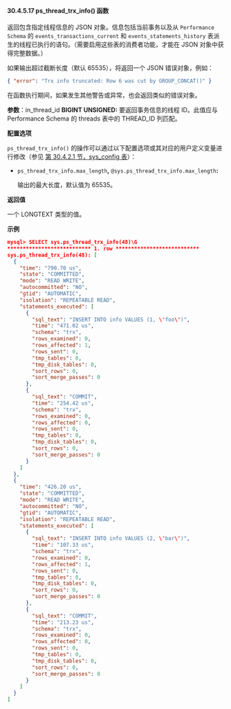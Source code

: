 #### 30.4.5.17 ps_thread_trx_info() 函数

返回包含指定线程信息的 JSON 对象。信息包括当前事务以及从 `Performance Schema` 的 `events_transactions_current` 和 `events_statements_history` 表派生的线程已执行的语句。（需要启用这些表的消费者功能，才能在 JSON 对象中获得完整数据。）

如果输出超过截断长度（默认 65535），将返回一个 JSON 错误对象，例如：

```json
{ "error": "Trx info truncated: Row 6 was cut by GROUP_CONCAT()" }
```

在函数执行期间，如果发生其他警告或异常，也会返回类似的错误对象。

**参数**：in_thread_id **BIGINT UNSIGNED:** 要返回事务信息的线程 ID。此值应与 Performance Schema 的 threads 表中的 THREAD_ID 列匹配。

**配置选项**

`ps_thread_trx_info()` 的操作可以通过以下配置选项或其对应的用户定义变量进行修改（参见 [第 30.4.2.1 节，sys_config 表](#30.4.2.1-the-sys_config-table)）：

- `ps_thread_trx_info.max_length`**,** `@sys.ps_thread_trx_info.max_length`**:**

  输出的最大长度，默认值为 65535。

**返回值**

一个 LONGTEXT 类型的值。

**示例**

```json
mysql> SELECT sys.ps_thread_trx_info(48)\G
*************************** 1. row ***************************
sys.ps_thread_trx_info(48): [
  {
    "time": "790.70 us",
    "state": "COMMITTED",
    "mode": "READ WRITE",
    "autocommitted": "NO",
    "gtid": "AUTOMATIC",
    "isolation": "REPEATABLE READ",
    "statements_executed": [
      {
        "sql_text": "INSERT INTO info VALUES (1, \'foo\')",
        "time": "471.02 us",
        "schema": "trx",
        "rows_examined": 0,
        "rows_affected": 1,
        "rows_sent": 0,
        "tmp_tables": 0,
        "tmp_disk_tables": 0,
        "sort_rows": 0,
        "sort_merge_passes": 0
      },
      {
        "sql_text": "COMMIT",
        "time": "254.42 us",
        "schema": "trx",
        "rows_examined": 0,
        "rows_affected": 0,
        "rows_sent": 0,
        "tmp_tables": 0,
        "tmp_disk_tables": 0,
        "sort_rows": 0,
        "sort_merge_passes": 0
      }
    ]
  },
  {
    "time": "426.20 us",
    "state": "COMMITTED",
    "mode": "READ WRITE",
    "autocommitted": "NO",
    "gtid": "AUTOMATIC",
    "isolation": "REPEATABLE READ",
    "statements_executed": [
      {
        "sql_text": "INSERT INTO info VALUES (2, \'bar\')",
        "time": "107.33 us",
        "schema": "trx",
        "rows_examined": 0,
        "rows_affected": 1,
        "rows_sent": 0,
        "tmp_tables": 0,
        "tmp_disk_tables": 0,
        "sort_rows": 0,
        "sort_merge_passes": 0
      },
      {
        "sql_text": "COMMIT",
        "time": "213.23 us",
        "schema": "trx",
        "rows_examined": 0,
        "rows_affected": 0,
        "rows_sent": 0,
        "tmp_tables": 0,
        "tmp_disk_tables": 0,
        "sort_rows": 0,
        "sort_merge_passes": 0
      }
    ]
  }
]
```

